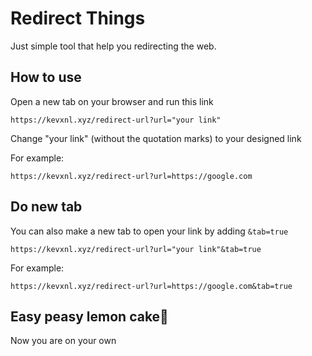 # Redirect Things
Just simple tool that help you redirecting the web.

## How to use
Open a new tab on your browser and run this link
```
https://kevxnl.xyz/redirect-url?url="your link"
```
Change "your link" (without the quotation marks) to your designed link

For example:
```
https://kevxnl.xyz/redirect-url?url=https://google.com
```
## Do new tab
You can also make a new tab to open your link by adding `&tab=true`
```
https://kevxnl.xyz/redirect-url?url="your link"&tab=true
```
For example:
```
https://kevxnl.xyz/redirect-url?url=https://google.com&tab=true
```
## Easy peasy lemon cake🍰
Now you are on your own
